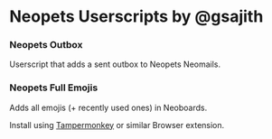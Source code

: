 # Neopets Userscripts by @gsajith

### Neopets Outbox
Userscript that adds a sent outbox to Neopets Neomails.

### Neopets Full Emojis
Adds all emojis (+ recently used ones) in Neoboards.

Install using [Tampermonkey](https://www.tampermonkey.net/) or similar Browser extension.
